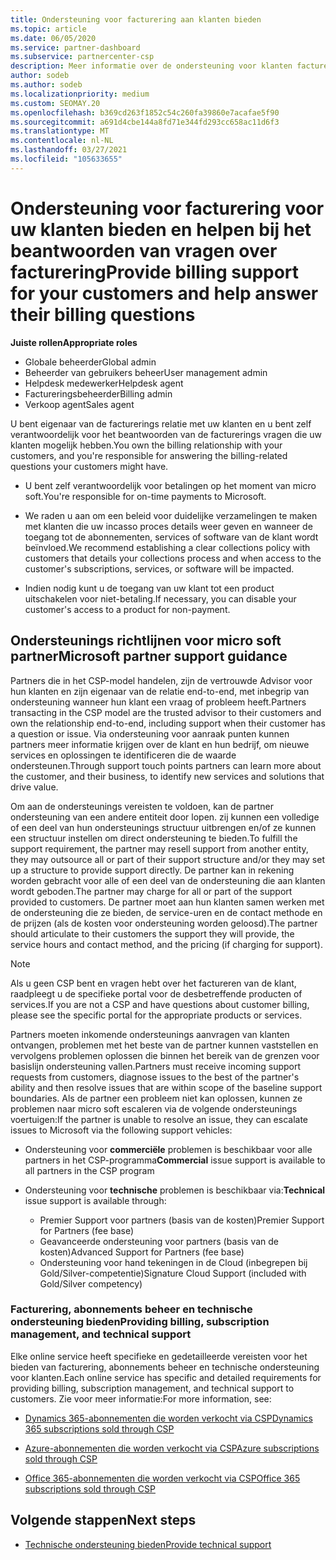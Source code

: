 ```yaml
---
title: Ondersteuning voor facturering aan klanten bieden
ms.topic: article
ms.date: 06/05/2020
ms.service: partner-dashboard
ms.subservice: partnercenter-csp
description: Meer informatie over de ondersteuning voor klanten facturering van CSP-programma partners. Deze ondersteuning omvat eigenaar van de facturerings relatie van de klant en het beantwoorden van vragen over facturering.
author: sodeb
ms.author: sodeb
ms.localizationpriority: medium
ms.custom: SEOMAY.20
ms.openlocfilehash: b369cd263f1852c54c260fa39860e7acafae5f90
ms.sourcegitcommit: a691d4cbe144a8fd71e344fd293cc658ac11d6f3
ms.translationtype: MT
ms.contentlocale: nl-NL
ms.lasthandoff: 03/27/2021
ms.locfileid: "105633655"
---
```

# <a name="provide-billing-support-for-your-customers-and-help-answer-their-billing-questions"></a><span data-ttu-id="b3250-104">Ondersteuning voor facturering voor uw klanten bieden en helpen bij het beantwoorden van vragen over facturering</span><span class="sxs-lookup"><span data-stu-id="b3250-104">Provide billing support for your customers and help answer their billing questions</span></span>


<span data-ttu-id="b3250-105">**Juiste rollen**</span><span class="sxs-lookup"><span data-stu-id="b3250-105">**Appropriate roles**</span></span>

- <span data-ttu-id="b3250-106">Globale beheerder</span><span class="sxs-lookup"><span data-stu-id="b3250-106">Global admin</span></span>
- <span data-ttu-id="b3250-107">Beheerder van gebruikers beheer</span><span class="sxs-lookup"><span data-stu-id="b3250-107">User management admin</span></span>
- <span data-ttu-id="b3250-108">Helpdesk medewerker</span><span class="sxs-lookup"><span data-stu-id="b3250-108">Helpdesk agent</span></span>
- <span data-ttu-id="b3250-109">Factureringsbeheerder</span><span class="sxs-lookup"><span data-stu-id="b3250-109">Billing admin</span></span>
- <span data-ttu-id="b3250-110">Verkoop agent</span><span class="sxs-lookup"><span data-stu-id="b3250-110">Sales agent</span></span>

<span data-ttu-id="b3250-111">U bent eigenaar van de facturerings relatie met uw klanten en u bent zelf verantwoordelijk voor het beantwoorden van de facturerings vragen die uw klanten mogelijk hebben.</span><span class="sxs-lookup"><span data-stu-id="b3250-111">You own the billing relationship with your customers, and you're responsible for answering the billing-related questions your customers might have.</span></span>

- <span data-ttu-id="b3250-112">U bent zelf verantwoordelijk voor betalingen op het moment van micro soft.</span><span class="sxs-lookup"><span data-stu-id="b3250-112">You're responsible for on-time payments to Microsoft.</span></span>

- <span data-ttu-id="b3250-113">We raden u aan om een beleid voor duidelijke verzamelingen te maken met klanten die uw incasso proces details weer geven en wanneer de toegang tot de abonnementen, services of software van de klant wordt beïnvloed.</span><span class="sxs-lookup"><span data-stu-id="b3250-113">We recommend establishing a clear collections policy with customers that details your collections process and when access to the customer's subscriptions, services, or software will be impacted.</span></span>

- <span data-ttu-id="b3250-114">Indien nodig kunt u de toegang van uw klant tot een product uitschakelen voor niet-betaling.</span><span class="sxs-lookup"><span data-stu-id="b3250-114">If necessary, you can disable your customer's access to a product for non-payment.</span></span>

## <a name="microsoft-partner-support-guidance"></a><span data-ttu-id="b3250-115">Ondersteunings richtlijnen voor micro soft partner</span><span class="sxs-lookup"><span data-stu-id="b3250-115">Microsoft partner support guidance</span></span>

<span data-ttu-id="b3250-116">Partners die in het CSP-model handelen, zijn de vertrouwde Advisor voor hun klanten en zijn eigenaar van de relatie end-to-end, met inbegrip van ondersteuning wanneer hun klant een vraag of probleem heeft.</span><span class="sxs-lookup"><span data-stu-id="b3250-116">Partners transacting in the CSP model are the trusted advisor to their customers and own the relationship end-to-end, including support when their customer has a question or issue.</span></span> <span data-ttu-id="b3250-117">Via ondersteuning voor aanraak punten kunnen partners meer informatie krijgen over de klant en hun bedrijf, om nieuwe services en oplossingen te identificeren die de waarde ondersteunen.</span><span class="sxs-lookup"><span data-stu-id="b3250-117">Through support touch points partners can learn more about the customer, and their business, to identify new services and solutions that drive value.</span></span>

<span data-ttu-id="b3250-118">Om aan de ondersteunings vereisten te voldoen, kan de partner ondersteuning van een andere entiteit door lopen. zij kunnen een volledige of een deel van hun ondersteunings structuur uitbrengen en/of ze kunnen een structuur instellen om direct ondersteuning te bieden.</span><span class="sxs-lookup"><span data-stu-id="b3250-118">To fulfill the support requirement, the partner may resell support from another entity, they may outsource all or part of their support structure and/or they may set up a structure to provide support directly.</span></span>  <span data-ttu-id="b3250-119">De partner kan in rekening worden gebracht voor alle of een deel van de ondersteuning die aan klanten wordt geboden.</span><span class="sxs-lookup"><span data-stu-id="b3250-119">The partner may charge for all or part of the support provided to customers.</span></span> <span data-ttu-id="b3250-120">De partner moet aan hun klanten samen werken met de ondersteuning die ze bieden, de service-uren en de contact methode en de prijzen (als de kosten voor ondersteuning worden geloosd).</span><span class="sxs-lookup"><span data-stu-id="b3250-120">The partner should articulate to their customers the support they will provide, the service hours and contact method, and the pricing (if charging for support).</span></span> 

>[!Note]
><span data-ttu-id="b3250-121">Als u geen CSP bent en vragen hebt over het factureren van de klant, raadpleegt u de specifieke portal voor de desbetreffende producten of services.</span><span class="sxs-lookup"><span data-stu-id="b3250-121">If you are not a CSP and have questions about customer billing, please see the specific portal for the appropriate products or services.</span></span>

<span data-ttu-id="b3250-122">Partners moeten inkomende ondersteunings aanvragen van klanten ontvangen, problemen met het beste van de partner kunnen vaststellen en vervolgens problemen oplossen die binnen het bereik van de grenzen voor basislijn ondersteuning vallen.</span><span class="sxs-lookup"><span data-stu-id="b3250-122">Partners must receive incoming support requests from customers, diagnose issues to the best of the partner's ability and then resolve issues that are within scope of the baseline support boundaries.</span></span> <span data-ttu-id="b3250-123">Als de partner een probleem niet kan oplossen, kunnen ze problemen naar micro soft escaleren via de volgende ondersteunings voertuigen:</span><span class="sxs-lookup"><span data-stu-id="b3250-123">If the partner is unable to resolve an issue, they can escalate issues to Microsoft via the following support vehicles:</span></span>

- <span data-ttu-id="b3250-124">Ondersteuning voor **commerciële** problemen is beschikbaar voor alle partners in het CSP-programma</span><span class="sxs-lookup"><span data-stu-id="b3250-124">**Commercial** issue support is available to all partners in the CSP program</span></span>

- <span data-ttu-id="b3250-125">Ondersteuning voor **technische** problemen is beschikbaar via:</span><span class="sxs-lookup"><span data-stu-id="b3250-125">**Technical** issue support is available through:</span></span>

  - <span data-ttu-id="b3250-126">Premier Support voor partners (basis van de kosten)</span><span class="sxs-lookup"><span data-stu-id="b3250-126">Premier Support for Partners (fee base)</span></span>
  - <span data-ttu-id="b3250-127">Geavanceerde ondersteuning voor partners (basis van de kosten)</span><span class="sxs-lookup"><span data-stu-id="b3250-127">Advanced Support for Partners (fee base)</span></span>
  - <span data-ttu-id="b3250-128">Ondersteuning voor hand tekeningen in de Cloud (inbegrepen bij Gold/Silver-competentie)</span><span class="sxs-lookup"><span data-stu-id="b3250-128">Signature Cloud Support (included with Gold/Silver competency)</span></span>

### <a name="providing-billing-subscription-management-and-technical-support"></a><span data-ttu-id="b3250-129">Facturering, abonnements beheer en technische ondersteuning bieden</span><span class="sxs-lookup"><span data-stu-id="b3250-129">Providing billing, subscription management, and technical support</span></span> 

<span data-ttu-id="b3250-130">Elke online service heeft specifieke en gedetailleerde vereisten voor het bieden van facturering, abonnements beheer en technische ondersteuning voor klanten.</span><span class="sxs-lookup"><span data-stu-id="b3250-130">Each online service has specific and detailed requirements for providing billing, subscription management, and technical support to customers.</span></span> <span data-ttu-id="b3250-131">Zie voor meer informatie:</span><span class="sxs-lookup"><span data-stu-id="b3250-131">For more information, see:</span></span>

- [<span data-ttu-id="b3250-132">Dynamics 365-abonnementen die worden verkocht via CSP</span><span class="sxs-lookup"><span data-stu-id="b3250-132">Dynamics 365 subscriptions sold through CSP</span></span>](https://www.microsoftpartnercommunity.com/t5/CSP/Microsoft-Partner-Support-Guidance/m-p/5262#M30)

- [<span data-ttu-id="b3250-133">Azure-abonnementen die worden verkocht via CSP</span><span class="sxs-lookup"><span data-stu-id="b3250-133">Azure subscriptions sold through CSP</span></span>](https://www.microsoftpartnercommunity.com/t5/CSP/Microsoft-Partner-Support-Guidance/m-p/5263#M31)

- [<span data-ttu-id="b3250-134">Office 365-abonnementen die worden verkocht via CSP</span><span class="sxs-lookup"><span data-stu-id="b3250-134">Office 365 subscriptions sold through CSP</span></span>](https://www.microsoftpartnercommunity.com/t5/CSP/Microsoft-Partner-Support-Guidance/m-p/5264#M32)
 
## <a name="next-steps"></a><span data-ttu-id="b3250-135">Volgende stappen</span><span class="sxs-lookup"><span data-stu-id="b3250-135">Next steps</span></span>

- [<span data-ttu-id="b3250-136">Technische ondersteuning bieden</span><span class="sxs-lookup"><span data-stu-id="b3250-136">Provide technical support</span></span>](provide-technical-support.md)